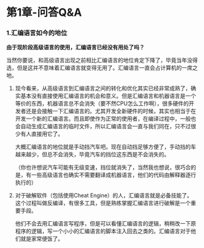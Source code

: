 # 第1章-问答Q&A

### 1.汇编语言如今的地位

**由于现阶段高级语言的使用，汇编语言已经没有用处了吗？**

当然你要说，和高级语言出现之前相比汇编语言的地位肯定下降了，毕竟当年没得选，但是这并不意味着汇编语言就变得无用了。汇编语言一直会占计算机的一席之地。

1. 现今看来，从高级语言到汇编语言之间的转化和优化其实已经非常成熟了，确实基本没有直接使用汇编语言的机会和意义。但是汇编语言和机器语言是一个等价的东西，机器语言总不会消失（要不然CPU怎么工作啊），很多硬件的开发者还是会接触一下汇编语言的。尤其开发全新硬件的时候，其实也相当于在开发一个新的汇编语言。而且即使作为正常的使用者，在编译过程中，一般也会自动生成汇编语言的临时文件，所以汇编语言会一直与我们同在，只不过很少有人直接用它了。

   大概汇编语言的地位就是手动挡汽车吧。现在自动挡足够方便了，手动挡的车越来越少，但总不会消失，毕竟汽车的挡位这东西是不会消失的。

   （你也许想说汽车可能有无级变速，挡位就消失了，当然我也想说，很巧合的是，有一些高级语言也确实不需要翻译成机器语言，他们的代码由解释器逐行执行的）

2. 对于破解软件（包括使用Cheat Engine）的人，汇编语言就是必备技能了。这个过程叫做反编译，有很多工具，但是熟练掌握汇编语言进行破解是一个重要手段。

   他们不会去用汇编语言写程序，但是可以看懂汇编语言的逻辑，稍稍改一下原程序的逻辑，写一个小小的汇编语言的脚本注入回去之类的。汇编语言对于他们就是家常便饭了。